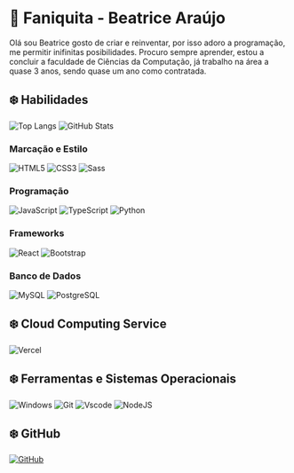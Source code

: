 # 🌸 Faniquita - Beatrice Araújo
Olá sou Beatrice gosto de criar e reinventar, por isso adoro a programação, me permitir inifinitas posibilidades. Procuro sempre aprender, estou a concluir a faculdade de Ciências da Computação, já trabalho na área a quase 3 anos, sendo quase um ano como contratada.


## ❄️ Habilidades
![Top Langs](https://github-readme-stats-git-masterrstaa-rickstaa.vercel.app/api/top-langs/?username=Faniquita&layout=compact&bg_color=000&border_color=dc61ff&title_color=dc61ff&text_color=FFF) 
![GitHub Stats](https://github-readme-stats.vercel.app/api?username=Faniquita&theme=transparent&bg_color=000&border_color=dc61ff&show_icons=true&icon_color=dc61ff&title_color=dc61ff&text_color=FFF)

### Marcação e Estilo
![HTML5](https://img.shields.io/badge/HTML5-E34F26?style=for-the-badge&logo=html5&logoColor=white)
![CSS3](https://img.shields.io/badge/CSS3-1572B6?style=for-the-badge&logo=css3&logoColor=white)
![Sass](https://img.shields.io/badge/Sass-000?style=for-the-badge&logo=sass)

### Programação
![JavaScript](https://img.shields.io/badge/JavaScript-F7DF1E?style=for-the-badge&logo=javascript&logoColor=black)
![TypeScript](https://img.shields.io/badge/TypeScript-007ACC?style=for-the-badge&logo=typescript&logoColor=white)
![Python](https://img.shields.io/badge/python-3670A0?style=for-the-badge&logo=python&logoColor=ffdd54)

### Frameworks
![React](https://img.shields.io/badge/React-20232A?style=for-the-badge&logo=react&logoColor=61DAFB)
![Bootstrap](https://img.shields.io/badge/-boostrap-0D1117?style=for-the-badge&logo=bootstrap&labelColor=0D1117)

### Banco de Dados
![MySQL](https://img.shields.io/badge/MySQL-00000F?style=for-the-badge&logo=mysql&logoColor=white)
![PostgreSQL](https://img.shields.io/badge/PostgreSQL-000?style=for-the-badge&logo=postgresql)


## ❄️ Cloud Computing Service
![Vercel](https://img.shields.io/badge/vercel-%23000000.svg?style=for-the-badge&logo=vercel&logoColor=white)

## ❄️ Ferramentas e Sistemas Operacionais
![Windows](https://img.shields.io/badge/Windows-000?style=for-the-badge&logo=windows&logoColor=2CA5E0)
![Git](https://img.shields.io/badge/GIT-E44C30?style=for-the-badge&logo=git&logoColor=white)
![Vscode](https://img.shields.io/badge/Vscode-007ACC?style=for-the-badge&logo=visual-studio-code&logoColor=white)
![NodeJS](https://img.shields.io/badge/node.js-6DA55F?style=for-the-badge&logo=node.js&logoColor=white)

## ❄️ GitHub
[![GitHub](https://img.shields.io/badge/GitHub-100000?style=for-the-badge&logo=github&logoColor=white)](https://github.com/Faniquita)

